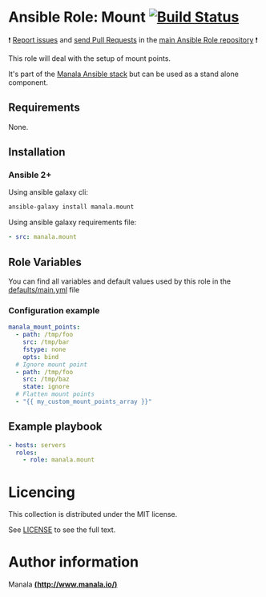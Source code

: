 # Ansible Role: Mount [![Build Status](https://travis-ci.org/manala/ansible-role-mount.svg?branch=master)](https://travis-ci.org/manala/ansible-role-mount)

:exclamation: [Report issues](https://github.com/manala/ansible-roles/issues) and [send Pull Requests](https://github.com/manala/ansible-roles/pulls) in the [main Ansible Role repository](https://github.com/manala/ansible-roles) :exclamation:

This role will deal with the setup of mount points.

It's part of the [Manala Ansible stack](http://www.manala.io) but can be used as a stand alone component.

## Requirements

None.

## Installation

### Ansible 2+

Using ansible galaxy cli:

```bash
ansible-galaxy install manala.mount
```

Using ansible galaxy requirements file:

```yaml
- src: manala.mount
```

## Role Variables

You can find all variables and default values used by this role in the [defaults/main.yml](./defaults/main.yml) file

### Configuration example

```yaml
manala_mount_points:
  - path: /tmp/foo
    src: /tmp/bar
    fstype: none
    opts: bind
  # Ignore mount point
  - path: /tmp/foo
    src: /tmp/baz
    state: ignore
  # Flatten mount points
  - "{{ my_custom_mount_points_array }}"
```

## Example playbook

```yaml
- hosts: servers
  roles:
    - role: manala.mount
```

# Licencing

This collection is distributed under the MIT license.

See [LICENSE](https://opensource.org/licenses/MIT) to see the full text.

# Author information

Manala [**(http://www.manala.io/)**](http://www.manala.io)
